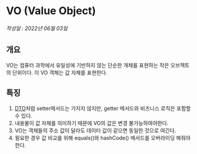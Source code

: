 # VO (Value Object)
###### 작성일 : 2022년 06월 03일
## 개요
VO는 컴퓨터 과학에서 유일성에 기반하지 않는 단순한 개체를 표현하는 작은 오브젝트의 단위이다. 이 VO 객체는 값 자체를 표현한다. 

## 특징
1. [DTO](https://github.com/HK-An/today_i_learned/blob/main/JAVA/design/dto_defintion.md)처럼 setter메서드는 가지지 않지만, getter 메서드와 비즈니스 로직은 포함할 수 있다.
2. 내용물이 값 자체를 의미하기 때문에 VO의 값은 변경 불가능하여야한다.
3. VO는 객체들의 주소 값이 달라도 데이터 값이 같으면 동일한 것으로 여긴다.
4. 필요한 경우 값 비교를 위해 equals()와 hashCode() 메서드를 오버라이딩 해줘야한다.